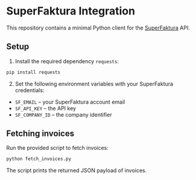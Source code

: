 # SuperFaktura Integration

This repository contains a minimal Python client for the [SuperFaktura](https://www.superfaktura.sk/) API.

## Setup

1. Install the required dependency `requests`:

```bash
pip install requests
```

2. Set the following environment variables with your SuperFaktura credentials:

- `SF_EMAIL` – your SuperFaktura account email
- `SF_API_KEY` – the API key
- `SF_COMPANY_ID` – the company identifier

## Fetching invoices

Run the provided script to fetch invoices:

```bash
python fetch_invoices.py
```

The script prints the returned JSON payload of invoices.
